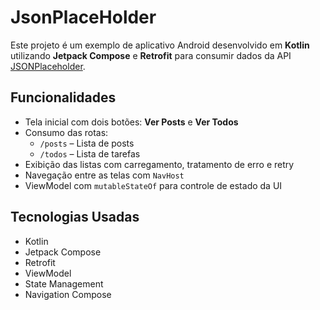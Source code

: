 # JsonPlaceHolder

Este projeto é um exemplo de aplicativo Android desenvolvido em **Kotlin** utilizando **Jetpack Compose** e **Retrofit** para consumir dados da API [JSONPlaceholder](https://jsonplaceholder.typicode.com).

## Funcionalidades

- Tela inicial com dois botões: **Ver Posts** e **Ver Todos**
- Consumo das rotas:
    - `/posts` – Lista de posts
    - `/todos` – Lista de tarefas
- Exibição das listas com carregamento, tratamento de erro e retry
- Navegação entre as telas com `NavHost`
- ViewModel com `mutableStateOf` para controle de estado da UI

## Tecnologias Usadas

- Kotlin
- Jetpack Compose
- Retrofit
- ViewModel
- State Management
- Navigation Compose
